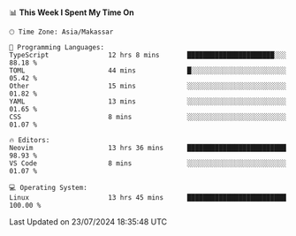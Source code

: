 <!--START_SECTION:waka-->
📊 **This Week I Spent My Time On** 

```text
🕑︎ Time Zone: Asia/Makassar

💬 Programming Languages: 
TypeScript               12 hrs 8 mins       ██████████████████████░░░   88.18 % 
TOML                     44 mins             █░░░░░░░░░░░░░░░░░░░░░░░░   05.42 % 
Other                    15 mins             ░░░░░░░░░░░░░░░░░░░░░░░░░   01.82 % 
YAML                     13 mins             ░░░░░░░░░░░░░░░░░░░░░░░░░   01.65 % 
CSS                      8 mins              ░░░░░░░░░░░░░░░░░░░░░░░░░   01.07 % 

🔥 Editors: 
Neovim                   13 hrs 36 mins      █████████████████████████   98.93 % 
VS Code                  8 mins              ░░░░░░░░░░░░░░░░░░░░░░░░░   01.07 % 

💻 Operating System: 
Linux                    13 hrs 45 mins      █████████████████████████   100.00 % 
```


 Last Updated on 23/07/2024 18:35:48 UTC
<!--END_SECTION:waka-->
